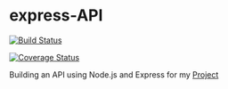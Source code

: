 # express-API

[![Build Status](https://travis-ci.com/inezabonte/express-app.svg?branch=testing)](https://travis-ci.com/inezabonte/express-app)

[![Coverage Status](https://coveralls.io/repos/github/inezabonte/express-API/badge.svg)](https://coveralls.io/github/inezabonte/express-API)

Building an API using Node.js and Express for my [Project](https://github.com/inezabonte/Bonte-MyBrand)
